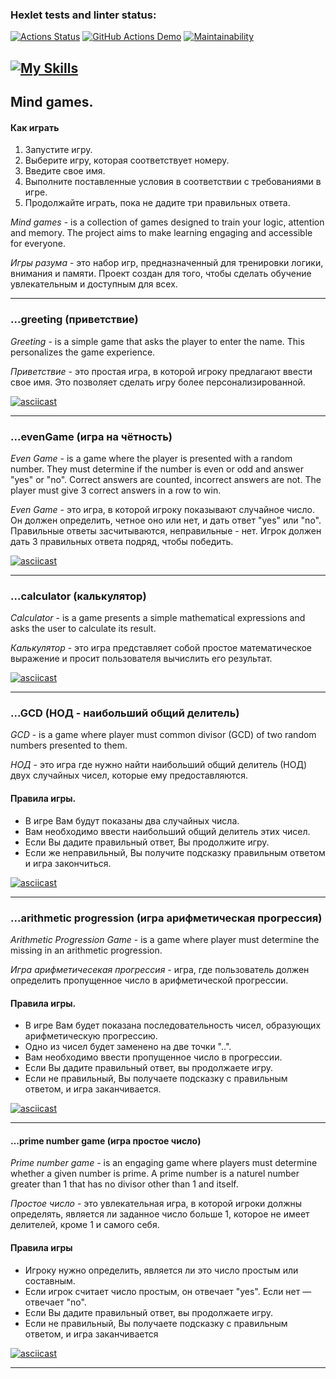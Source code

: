 ### Hexlet tests and linter status:
[![Actions Status](https://github.com/alexey4050/java-project-61/actions/workflows/hexlet-check.yml/badge.svg)](https://github.com/alexey4050/java-project-61/actions)
[![GitHub Actions Demo](https://github.com/alexey4050/java-project-61/actions/workflows/github-actions-demo.yml/badge.svg)](https://github.com/alexey4050/java-project-61/actions/workflows/github-actions-demo.yml)
[![Maintainability](https://api.codeclimate.com/v1/badges/124cb8728be82e06f63d/maintainability)](https://codeclimate.com/github/alexey4050/java-project-61/maintainability)

[![My Skills](https://skillicons.dev/icons?i=java,github,idea,gradle)](https://skillicons.dev)
---
## Mind games. 
#### Как играть 
1. Запустите игру.
2. Выберите игру, которая соответствует номеру.
3. Введите свое имя.
4. Выполните поставленные условия в соответствии с требованиями в игре.
5. Продолжайте играть, пока не дадите три правильных ответа.

*Mind games* - is a collection of games designed to train your logic, attention and memory. The project aims to make learning engaging and accessible for everyone.

*Игры разума* - это набор игр, предназначенный для тренировки логики, внимания и памяти. Проект создан для того, чтобы сделать обучение увлекательным и доступным для всех.

---

### ...greeting (приветствие)


*Greeting* - is a simple game that asks the player to enter the name. This personalizes the game experience.

*Приветствие* - это простая игра, в которой игроку предлагают ввести свое имя. Это позволяет сделать игру более персонализированной.

[![asciicast](https://asciinema.org/a/9N5aMgbOsZVZeXsVTFo3kuahP.svg)](https://asciinema.org/a/9N5aMgbOsZVZeXsVTFo3kuahP)
___ 

### ...evenGame (игра на чётность)

*Even Game* - is a game where the player is presented with a random number. They must determine if the number is even or odd and answer "yes" or "no". Correct answers are counted, incorrect answers are not. The player must give 3 correct answers in a row to win.

*Even Game* - это игра, в которой игроку показывают случайное число. Он должен определить, четное оно или нет, и дать ответ "yes" или "no". Правильные ответы засчитываются, неправильные - нет. Игрок должен дать 3 правильных ответа подряд, чтобы победить.

[![asciicast](https://asciinema.org/a/sSy2pZYYMWPhTdbKt5fj3Hyfb.svg)](https://asciinema.org/a/sSy2pZYYMWPhTdbKt5fj3Hyfb)

---

### ...calculator (калькулятор)
*Calculator* - is a game presents a simple mathematical expressions and asks the user to calculate its result.

*Калькулятор* - это игра представляет собой простое математическое выражение и просит пользователя вычислить его результат.

[![asciicast](https://asciinema.org/a/fTcFUsDpQF62rF50cIYMiO9AH.svg)](https://asciinema.org/a/fTcFUsDpQF62rF50cIYMiO9AH)

---

### ...GCD (НОД - наибольший общий делитель)
*GCD* - is a game where player must common divisor (GCD) of two random numbers presented to them.

*НОД* - это игра где нужно найти наибольший общий делитель (НОД) двух случайных чисел, которые ему предоставляются.

 #### Правила игры.
* В игре Вам будут показаны два случайных числа.
* Вам необходимо ввести наибольший общий делитель этих чисел.
* Если Вы дадите правильный ответ, Вы продолжите игру.
* Если же неправильный, Вы получите подсказку  правильным ответом и игра закончиться.

[![asciicast](https://asciinema.org/a/ixMqFBhRFwaKli39Eo3VZhVm6.svg)](https://asciinema.org/a/ixMqFBhRFwaKli39Eo3VZhVm6)

--- 
### ...arithmetic progression (игра арифметическая прогрессия)
*Arithmetic Progression Game* - is a game where player must determine the missing in an arithmetic progression.

*Игра арифметичесекая прогрессия* - игра, где пользователь должен определить пропущенное число в арифметической прогрессии.

#### Правила игры.
* В игре Вам будет показана последовательность чисел, образующих арифметическую прогрессию.
* Одно из чисел будет заменено на две точки "..".
* Вам необходимо ввести пропущенное число в прогрессии.
* Если Вы дадите правильный ответ, вы продолжаете игру.
* Если не правильный, Вы получаете подсказку с правильным ответом, и игра заканчивается.

[![asciicast](https://asciinema.org/a/GrrHUhKGa4JUbEUhSy39x8hse.svg)](https://asciinema.org/a/GrrHUhKGa4JUbEUhSy39x8hse)

---
#### ...prime number game (игра простое число)

*Prime number game* - is an engaging game where players must determine whether a given number is prime. A prime number is a naturel number greater than 1 that has no divisor other than 1 and itself.

*Простое число* - это увлекательная игра, в которой игроки должны определять, является ли заданное число больше 1, которое не имеет делителей, кроме 1 и самого себя.

#### Правила игры
* Игроку нужно определить, является ли это число простым или составным.
* Если игрок считает число простым, он отвечает "yes". Если нет — отвечает "no".
* Если Вы дадите правильный ответ, вы продолжаете игру.
* Если не правильный, Вы получаете подсказку с правильным ответом, и игра заканчивается

[![asciicast](https://asciinema.org/a/3yHSeYVkIyb7raFnQpXtaaAgo.svg)](https://asciinema.org/a/3yHSeYVkIyb7raFnQpXtaaAgo)

---
